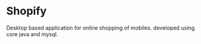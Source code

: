 # Shopify
Desktop based application for online shopping of mobiles. developed using core java and mysql.
